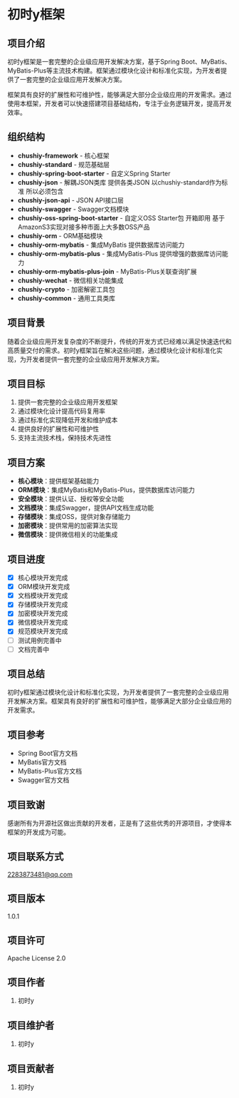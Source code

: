 # 初时y框架

## 项目介绍

初时y框架是一套完整的企业级应用开发解决方案，基于Spring Boot、MyBatis、MyBatis-Plus等主流技术构建。框架通过模块化设计和标准化实现，为开发者提供了一套完整的企业级应用开发解决方案。

框架具有良好的扩展性和可维护性，能够满足大部分企业级应用的开发需求。通过使用本框架，开发者可以快速搭建项目基础结构，专注于业务逻辑开发，提高开发效率。

## 组织结构

- **chushiy-framework** - 核心框架
- **chushiy-standard** - 规范基础层
- **chushiy-spring-boot-starter** - 自定义Spring Starter
- **chushiy-json** - 解耦JSON类库 提供各类JSON 以chushiy-standard作为标准 所以必须包含
- **chushiy-json-api** - JSON API接口层
- **chushiy-swagger** - Swagger文档模块
- **chushiy-oss-spring-boot-starter** - 自定义OSS Starter包 开箱即用 基于AmazonS3实现对接多种市面上大多数OSS产品
- **chushiy-orm** - ORM基础模块
- **chushiy-orm-mybatis** - 集成MyBatis 提供数据库访问能力
- **chushiy-orm-mybatis-plus** - 集成MyBatis-Plus 提供增强的数据库访问能力
- **chushiy-orm-mybatis-plus-join** - MyBatis-Plus关联查询扩展
- **chushiy-wechat** - 微信相关功能集成
- **chushiy-crypto** - 加密解密工具包
- **chushiy-common** - 通用工具类库

## 项目背景

随着企业级应用开发复杂度的不断提升，传统的开发方式已经难以满足快速迭代和高质量交付的需求。初时y框架旨在解决这些问题，通过模块化设计和标准化实现，为开发者提供一套完整的企业级应用开发解决方案。

## 项目目标

1. 提供一套完整的企业级应用开发框架
2. 通过模块化设计提高代码复用率
3. 通过标准化实现降低开发和维护成本
4. 提供良好的扩展性和可维护性
5. 支持主流技术栈，保持技术先进性

## 项目方案

- **核心模块**：提供框架基础能力
- **ORM模块**：集成MyBatis和MyBatis-Plus，提供数据库访问能力
- **安全模块**：提供认证、授权等安全功能
- **文档模块**：集成Swagger，提供API文档生成功能
- **存储模块**：集成OSS，提供对象存储能力
- **加密模块**：提供常用的加密算法实现
- **微信模块**：提供微信相关的功能集成

## 项目进度

- [x] 核心模块开发完成
- [x] ORM模块开发完成
- [x] 文档模块开发完成
- [x] 存储模块开发完成
- [x] 加密模块开发完成
- [x] 微信模块开发完成
- [x] 规范模块开发完成
- [ ] 测试用例完善中
- [ ] 文档完善中

## 项目总结

初时y框架通过模块化设计和标准化实现，为开发者提供了一套完整的企业级应用开发解决方案。框架具有良好的扩展性和可维护性，能够满足大部分企业级应用的开发需求。

## 项目参考

- Spring Boot官方文档
- MyBatis官方文档
- MyBatis-Plus官方文档
- Swagger官方文档

## 项目致谢

感谢所有为开源社区做出贡献的开发者，正是有了这些优秀的开源项目，才使得本框架的开发成为可能。

## 项目联系方式

2283873481@qq.com

## 项目版本

1.0.1

## 项目许可

Apache License 2.0

## 项目作者

1. 初时y

## 项目维护者

1. 初时y

## 项目贡献者

1. 初时y
